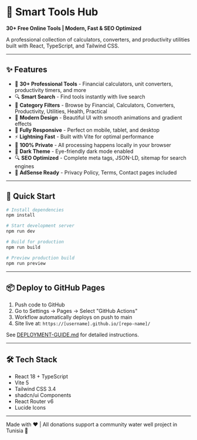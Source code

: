 # 🚀 Smart Tools Hub

**30+ Free Online Tools | Modern, Fast & SEO Optimized**

A professional collection of calculators, converters, and productivity utilities built with React, TypeScript, and Tailwind CSS.

---

## ✨ Features

- 🎯 **30+ Professional Tools** - Financial calculators, unit converters, productivity timers, and more
- 🔍 **Smart Search** - Find tools instantly with live search
- 📂 **Category Filters** - Browse by Financial, Calculators, Converters, Productivity, Utilities, Health, Practical
- 🎨 **Modern Design** - Beautiful UI with smooth animations and gradient effects
- 📱 **Fully Responsive** - Perfect on mobile, tablet, and desktop
- ⚡ **Lightning Fast** - Built with Vite for optimal performance
- 🔐 **100% Private** - All processing happens locally in your browser
- 🌙 **Dark Theme** - Eye-friendly dark mode enabled
- 🔍 **SEO Optimized** - Complete meta tags, JSON-LD, sitemap for search engines
- 📄 **AdSense Ready** - Privacy Policy, Terms, Contact pages included

---

## 🚀 Quick Start

```bash
# Install dependencies
npm install

# Start development server
npm run dev

# Build for production
npm run build

# Preview production build
npm run preview
```

---

## 📦 Deploy to GitHub Pages

1. Push code to GitHub
2. Go to Settings → Pages → Select "GitHub Actions"
3. Workflow automatically deploys on push to main
4. Site live at: `https://[username].github.io/[repo-name]/`

See [DEPLOYMENT-GUIDE.md](DEPLOYMENT-GUIDE.md) for detailed instructions.

---

## 🛠️ Tech Stack

- React 18 + TypeScript
- Vite 5
- Tailwind CSS 3.4
- shadcn/ui Components
- React Router v6
- Lucide Icons

---

Made with ❤️ | All donations support a community water well project in Tunisia 🌾
